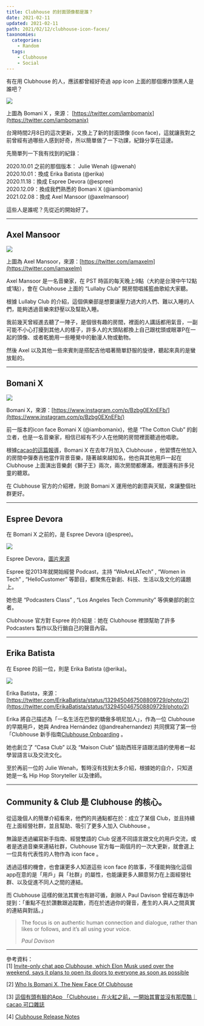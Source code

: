 ```yaml
---
title: Clubhouse 的封面頭像都是誰？
date: 2021-02-11
updated: 2021-02-11
path: 2021/02/12/clubhouse-icon-faces/
taxonomies:
  categories: 
    - Random
  tags: 
    - Clubhouse
    - Social
---
```


有在用 Clubhouse 的人，應該都曾經好奇過 app icon 上面的那個爆炸頭黑人是誰吧？

![](https://pinchlime-screenshots.s3.ap-northeast-1.amazonaws.com/bomani-x_9cSUFd.webp)

上圖為 Bomani X ，來源： [https://twitter.com/iambomanix](https://twitter.com/iambomanix)

台灣時間2月8日的這次更新，又換上了新的封面頭像 (icon face)，這就讓我對之前曾經有過哪些人感到好奇，所以簡單做了一下功課，紀錄分享在這邊。

<!-- more -->

先簡單列一下我有找到的紀錄：

2020.10.01 之前的那個版本： Julie Wenah (@wenah)  
2020.10.01：換成 Erika Batista (@erika)  
2020.11.18：換成 Espree Devora (@espree)  
2020.12.09：換成我們熟悉的 Bomani X (@iambomanix)  
2021.02.08：換成 Axel Mansoor (@axelmansoor)

這些人是誰呢？先從近的開始好了。

---

## Axel Mansoor

![](https://pinchlime-screenshots.s3.ap-northeast-1.amazonaws.com/axel-mansoor_KaVEZc.webp)

上圖為 Axel Mansoor，來源：[https://twitter.com/iamaxelm](https://twitter.com/iamaxelm)

Axel Mansoor 是一名音樂家，在 PST 時區的每天晚上9點（大約是台灣中午12點或1點），會在 Clubhouse 上面的 “Lullaby Club” 開房間唱搖籃曲歌給大家聽。

根據 Lullaby Club 的介紹，這個俱樂部是想要讓壓力過大的人們、難以入睡的人們，能夠透過音樂來舒壓以及幫助入睡。

我前幾天曾經進去聽了一陣子，是個很有趣的房間，裡面的人講話都用氣音，一副可能不小心打擾到其他人的樣子，許多人的大頭貼都換上自己跟枕頭或眼罩P在一起的頭像、或者乾脆用一些睡覺中的動漫人物或動物。

然後 Axel 以及其他一些來賓則是搭配吉他唱著簡單舒服的旋律，聽起來真的是蠻放鬆的。

---

## Bomani X

![](https://pinchlime-screenshots.s3.ap-northeast-1.amazonaws.com/bomani-x-2_TSvl6A.webp)

Bomani X，來源：[https://www.instagram.com/p/Bzbg0EXnEFb/](https://www.instagram.com/p/Bzbg0EXnEFb/)

前一版本的icon face Bomani X (@iambomanix)，他是 “The Cotton Club” 的創立者，也是一名音樂家，相信已經有不少人在他開的房間裡面聽過他唱歌。

根據[cacao的這篇報導](https://cacaomag.co/clubhouse/)，Bomani X 在去年7月加入 Clubhouse ，他習慣在他加入的房間中彈奏吉他當作背景音樂，隨著越來越知名，他也與其他用戶一起在 Clubhouse 上面演出音樂劇《獅子王》兩次，兩次房間都爆滿，裡面還有許多兒童的聽眾。

在 Clubhouse 官方的介紹裡，則說 Bomani X 運用他的創意與天賦，來讓整個社群更好。

---

## Espree Devora

在 Bomani X 之前的，是 Espree Devora (@espree)。

![](https://pinchlime-screenshots.s3.ap-northeast-1.amazonaws.com/espree-devora_Yf8Ksd.webp)

Espree Devora，[圖片來源](https://www.prnewswire.com/news-releases/trailblazing-podcast-host-and-women-in-tech-superconnector-espree-devora-becomes-the-face-of-the-clubhouse-app-301186814.html)

Espree 從2013年就開始經營 Podcast，主持 “WeAreLATech” , “Women in Tech” , “HelloCustomer” 等節目，都聚焦在新創、科技、生活以及文化的議題上。

她也是 “Podcasters Class” , “Los Angeles Tech Community” 等俱樂部的創立者。

Clubhouse 官方對 Espree 的介紹是：她在 Clubhouse 裡頭幫助了許多 Podcasters 製作以及行銷自己的聲音內容。

---

## Erika Batista

在 Espree 的前一位，則是 Erika Batista (@erika)。

![](https://pinchlime-screenshots.s3.ap-northeast-1.amazonaws.com/erika-batista_8QKyWX.webp)

Erika Batista，來源： [https://twitter.com/ErikaBatista/status/1329450467508809729/photo/2](https://twitter.com/ErikaBatista/status/1329450467508809729/photo/2)

Erika 將自己描述為「一名生活在巴黎的驕傲多明尼加人」，作為一位 Clubhouse 的早期用戶，她與 Andrea Hernández (@andreahernandez) 共同撰寫了第一份「Clubhouse 新手指南[Clubhouse Onboarding](https://www.notion.so/Clubhouse-Onboarding-440f6f464abf4aa988680bb52b75bff7) 。

她也創立了 “Casa Club” 以及 “Maison Club” 協助西班牙語跟法語的使用者一起學習語言以及交流文化。

至於再前一位的 Julie Wenah，暫時沒有找到太多介紹，根據她的自介，只知道她是一名 Hip Hop Storyteller 以及律師。

---

## Community & Club 是 Clubhouse 的核心。

從這幾個人的簡單介紹看來，他們的共通點都在於：成立了某個 Club，並且持續在上面經營社群，並且幫助、吸引了更多人加入 Clubhouse 。

無論是透過編寫新手指南、經營雙語的 Club 促進不同語言跟文化的用戶交流，或者是透過音樂來連結社群，Clubhouse 官方每一兩個月的一次大更新，就會選上一位具有代表性的人物作為 icon face 。

透過這樣的機會，也會讓更多人知道這些 icon face 的故事，不僅能夠強化這個app在意的是「用戶」與「社群」的屬性，也能讓更多人願意努力在上面經營社群、以及促進不同人之間的連結。

而 Clubhouse 這樣的做法其實也有跡可循，創辦人 Paul Davison 曾經在專訪中提到：「重點不在於讚數跟追蹤數，而在於透過你的聲音，產生的人與人之間真實的連結與對話。」

> The focus is on authentic human connection and dialogue, rather than likes or follows, and it’s all using your voice.
> 
> _Paul Davison_

---

參考資料：  
[1] [Invite-only chat app Clubhouse, which Elon Musk used over the weekend, says it plans to open its doors to everyone as soon as possible](https://www.businessinsider.com/clubhouse-social-network-ceo-interview-public-launch-invites-elon-musk-2021–2)

[2] [Who Is Bomani X, The New Face Of Clubhouse](https://bosslocks.org/articles/Who-is-Bomani-x-clubhouse-app)

[3] [這個有頭有臉的App 「Clubhouse」在火紅之前，一開始其實並沒有那麼酷｜cacao 可口雜誌](https://cacaomag.co/clubhouse/)

[4] [Clubhouse Release Notes](https://www.notion.so/Release-Notes-acfb2f5d56cf4718b6486f5f670db6ad)
